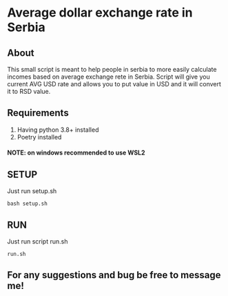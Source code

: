 # Average dollar exchange rate in Serbia

## About

This small script is meant to help people in serbia to more easily calculate incomes based on 
average exchange rete in Serbia. Script will give you current AVG USD rate and allows you to put 
value in USD and it will convert it to RSD value.

## Requirements

1. Having python 3.8+ installed
2. Poetry installed

#### NOTE: on windows recommended to use WSL2

## SETUP

Just run setup.sh
```shell
bash setup.sh
```

## RUN
Just run script run.sh
```shell
run.sh
```

## For any suggestions and bug be free to message me!


